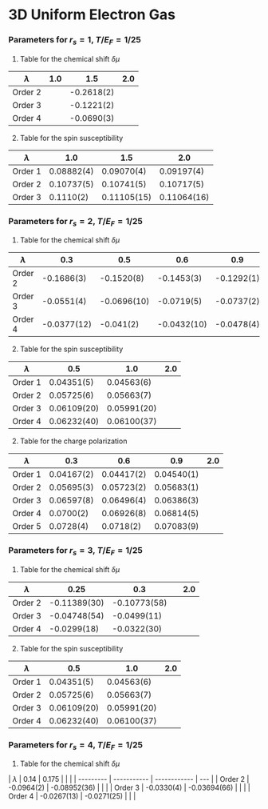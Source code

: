 # 3D Uniform Electron Gas

### Parameters for $r_s=1$, $T/E_F=1/25$

1. Table for the chemical shift $\delta \mu$

| $\lambda$ | 1.0 | 1.5        | 2.0 |
| --------- | --- | ---------- | --- |
| Order 2   |     | -0.2618(2) |     |
| Order 3   |     | -0.1221(2) |     |
| Order 4   |     | -0.0690(3) |     |

2. Table for the spin susceptibility

| $\lambda$ | 1.0        | 1.5         | 2.0         |
| --------- | ---------- | ----------- | ----------- |
| Order 1   | 0.08882(4) | 0.09070(4)  | 0.09197(4)  |
| Order 2   | 0.10737(5) | 0.10741(5)  | 0.10717(5)  |
| Order 3   | 0.1110(2)  | 0.11105(15) | 0.11064(16) |

### Parameters for $r_s=2$, $T/E_F=1/25$

1. Table for the chemical shift $\delta \mu$

| $\lambda$ | 0.3         | 0.5         | 0.6         | 0.9        | 1.0         | 2.0 |
| --------- | ----------- | ----------- | ----------- | ---------- | ----------- | --- |
| Order 2   | -0.1686(3)  | -0.1520(8)  | -0.1453(3)  | -0.1292(1) | -0.1251(10) |     |
| Order 3   | -0.0551(4)  | -0.0696(10) | -0.0719(5)  | -0.0737(2) | -0.0742(18) |     |
| Order 4   | -0.0377(12) | -0.041(2)   | -0.0432(10) | -0.0478(4) | -0.0494(35) |     |

2. Table for the spin susceptibility

| $\lambda$ | 0.5         | 1.0         | 2.0 |
| --------- | ----------- | ----------- | --- |
| Order 1   | 0.04351(5)  | 0.04563(6)  |     |
| Order 2   | 0.05725(6)  | 0.05663(7)  |     |
| Order 3   | 0.06109(20) | 0.05991(20) |     |
| Order 4   | 0.06232(40) | 0.06100(37) |     |

2. Table for the charge polarization

| $\lambda$ | 0.3        | 0.6        | 0.9        | 2.0 |
| --------- | ---------- | ---------- | ---------- | --- |
| Order 1   | 0.04167(2) | 0.04417(2) | 0.04540(1) |     |
| Order 2   | 0.05695(3) | 0.05723(2) | 0.05683(1) |     |
| Order 3   | 0.06597(8) | 0.06496(4) | 0.06386(3) |     |
| Order 4   | 0.0700(2)  | 0.06926(8) | 0.06814(5) |     |
| Order 5   | 0.0728(4)  | 0.0718(2)  | 0.07083(9) |     |


### Parameters for $r_s=3$, $T/E_F=1/25$

1. Table for the chemical shift $\delta \mu$

| $\lambda$ | 0.25         | 0.3          |     | 2.0 |
| --------- | ------------ | ------------ | --- | --- |
| Order 2   | -0.11389(30) | -0.10773(58) |     |     |
| Order 3   | -0.04748(54) | -0.0499(11)  |     |     |
| Order 4   | -0.0299(18)  | -0.0322(30)  |     |     |

2. Table for the spin susceptibility

| $\lambda$ | 0.5         | 1.0         | 2.0 |
| --------- | ----------- | ----------- | --- |
| Order 1   | 0.04351(5)  | 0.04563(6)  |     |
| Order 2   | 0.05725(6)  | 0.05663(7)  |     |
| Order 3   | 0.06109(20) | 0.05991(20) |     |
| Order 4   | 0.06232(40) | 0.06100(37) |     |


### Parameters for $r_s=4$, $T/E_F=1/25$

1. Table for the chemical shift $\delta \mu$

| $\lambda$ | 0.14        | 0.175        |     |  |
| --------- | ----------- | ------------ | --- |
| Order 2   | -0.0964(2)  | -0.08952(36) |     |  |
| Order 3   | -0.0330(4)  | -0.03694(66) |     |  |
| Order 4   | -0.0267(13) | -0.0271(25)  |     |  |



